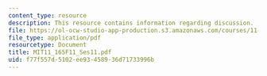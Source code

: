 ```yaml
---
content_type: resource
description: This resource contains information regarding discussion.
file: https://ol-ocw-studio-app-production.s3.amazonaws.com/courses/11-165-infrastructure-and-energy-technology-challenges-fall-2011/f77f557d5102ee93458936d71733996b_MIT11_165F11_Ses11.pdf
file_type: application/pdf
resourcetype: Document
title: MIT11_165F11_Ses11.pdf
uid: f77f557d-5102-ee93-4589-36d71733996b
---
```

